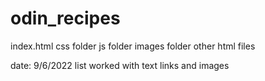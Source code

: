 # odin_recipes
index.html
css folder
js folder
images folder
other html files


date: 9/6/2022
list worked with text links and images
